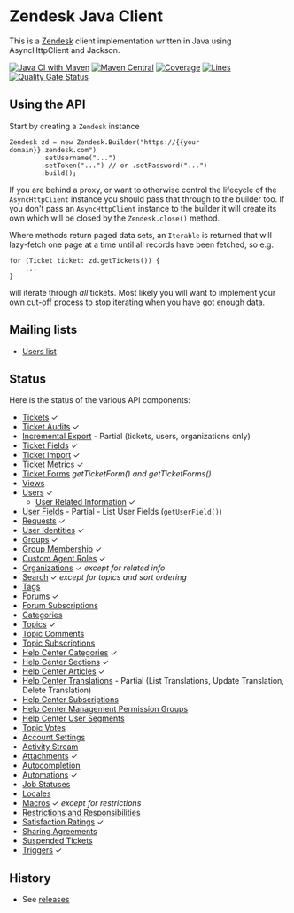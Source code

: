 Zendesk Java Client
===================

This is a [Zendesk][zd] client implementation written in Java using AsyncHttpClient and Jackson.

[![Java CI with Maven](https://github.com/cloudbees-oss/zendesk-java-client/workflows/Java%20CI%20with%20Maven/badge.svg)](https://github.com/cloudbees-oss/zendesk-java-client/actions?query=workflow%3A%22Java+CI+with+Maven%22) 
[![Maven Central](https://maven-badges.herokuapp.com/maven-central/com.cloudbees.thirdparty/zendesk-java-client/badge.svg)](https://maven-badges.herokuapp.com/maven-central/com.cloudbees.thirdparty/zendesk-java-client/) 
[![Coverage](https://sonarcloud.io/api/project_badges/measure?project=com.cloudbees.thirdparty%3Azendesk-java-client&metric=coverage)](https://sonarcloud.io/dashboard?id=com.cloudbees.thirdparty%3Azendesk-java-client) 
[![Lines](https://sonarcloud.io/api/project_badges/measure?project=com.cloudbees.thirdparty%3Azendesk-java-client&metric=ncloc)](https://sonarcloud.io/dashboard?id=com.cloudbees.thirdparty%3Azendesk-java-client) 
[![Quality Gate Status](https://sonarcloud.io/api/project_badges/measure?project=com.cloudbees.thirdparty%3Azendesk-java-client&metric=alert_status)](https://sonarcloud.io/dashboard?id=com.cloudbees.thirdparty%3Azendesk-java-client)

Using the API
-------------

Start by creating a `Zendesk` instance

    Zendesk zd = new Zendesk.Builder("https://{{your domain}}.zendesk.com")
            .setUsername("...")
            .setToken("...") // or .setPassword("...")
            .build();

If you are behind a proxy, or want to otherwise control the lifecycle of the `AsyncHttpClient` instance
you should pass that through to the builder too. If you don't pass an `AsyncHttpClient` instance to the builder
it will create its own which will be closed by the `Zendesk.close()` method.

Where methods return paged data sets, an `Iterable` is returned that will lazy-fetch one page at a time until
all records have been fetched, so e.g.

    for (Ticket ticket: zd.getTickets()) {
        ...
    }

will iterate through *all* tickets. Most likely you will want to implement your own cut-off process to stop iterating
when you have got enough data.

Mailing lists
-------------

* [Users list](https://groups.google.com/forum/#!forum/zendesk-java-client-users)

Status
------

Here is the status of the various API components:

* [Tickets](http://developer.zendesk.com/documentation/rest_api/tickets.html) ✓
* [Ticket Audits](http://developer.zendesk.com/documentation/rest_api/ticket_audits.html) ✓
* [Incremental Export](https://developer.zendesk.com/rest_api/docs/core/incremental_export) - Partial (tickets, users, organizations only) 
* [Ticket Fields](http://developer.zendesk.com/documentation/rest_api/ticket_fields.html) ✓
* [Ticket Import](http://developer.zendesk.com/documentation/rest_api/ticket_import.html) ✓
* [Ticket Metrics](http://developer.zendesk.com/documentation/rest_api/ticket_metrics.html) ✓
* [Ticket Forms](http://developer.zendesk.com/documentation/rest_api/ticket_forms.html) *getTicketForm() and getTicketForms()*
* [Views](http://developer.zendesk.com/documentation/rest_api/views.html)
* [Users](http://developer.zendesk.com/documentation/rest_api/users.html) ✓
    * [User Related Information](https://developer.zendesk.com/rest_api/docs/core/users#user-related-information) ✓
* [User Fields](https://developer.zendesk.com/rest_api/docs/core/user_fields.html) - Partial - List User Fields (`getUserField()`)
* [Requests](http://developer.zendesk.com/documentation/rest_api/requests.html) ✓
* [User Identities](http://developer.zendesk.com/documentation/rest_api/user_identities.html) ✓
* [Groups](http://developer.zendesk.com/documentation/rest_api/groups.html) ✓
* [Group Membership](http://developer.zendesk.com/documentation/rest_api/group_memberships.html) ✓
* [Custom Agent Roles](http://developer.zendesk.com/documentation/rest_api/custom_roles.html) ✓
* [Organizations](http://developer.zendesk.com/documentation/rest_api/organizations.html) ✓ *except for related info*
* [Search](http://developer.zendesk.com/documentation/rest_api/search.html) ✓ *except for topics and sort ordering*
* [Tags](http://developer.zendesk.com/documentation/rest_api/tags.html)
* [Forums](http://developer.zendesk.com/documentation/rest_api/forums.html) ✓
* [Forum Subscriptions](http://developer.zendesk.com/documentation/rest_api/forum_subscriptions.html)
* [Categories](http://developer.zendesk.com/documentation/rest_api/categories.html)
* [Topics](http://developer.zendesk.com/documentation/rest_api/topics.html) ✓
* [Topic Comments](http://developer.zendesk.com/documentation/rest_api/topic_comments.html)
* [Topic Subscriptions](http://developer.zendesk.com/documentation/rest_api/topic_subscriptions.html)
* [Help Center Categories](https://developer.zendesk.com/rest_api/docs/help_center/categories) ✓
* [Help Center Sections](https://developer.zendesk.com/rest_api/docs/help_center/sections) ✓
* [Help Center Articles](https://developer.zendesk.com/rest_api/docs/help_center/articles) ✓
* [Help Center Translations](https://developer.zendesk.com/rest_api/docs/help_center/translations) - Partial (List Translations, Update Translation, Delete Translation)
* [Help Center Subscriptions](https://developer.zendesk.com/rest_api/docs/help_center/subscriptions)
* [Help Center Management Permission Groups](https://developer.zendesk.com/rest_api/docs/help_center/permission_groups)
* [Help Center User Segments](https://developer.zendesk.com/rest_api/docs/help_center/user_segments)
* [Topic Votes](http://developer.zendesk.com/documentation/rest_api/topic_votes.html)
* [Account Settings](http://developer.zendesk.com/documentation/rest_api/account_settings.html)
* [Activity Stream](http://developer.zendesk.com/documentation/rest_api/activity_stream.html)
* [Attachments](http://developer.zendesk.com/documentation/rest_api/attachments.html) ✓
* [Autocompletion](http://developer.zendesk.com/documentation/rest_api/autocomplete.html)
* [Automations](http://developer.zendesk.com/documentation/rest_api/automations.html) ✓
* [Job Statuses](http://developer.zendesk.com/documentation/rest_api/job_statuses.html)
* [Locales](http://developer.zendesk.com/documentation/rest_api/locales.html)
* [Macros](http://developer.zendesk.com/documentation/rest_api/macros.html) ✓ *except for restrictions*
* [Restrictions and Responsibilities](http://developer.zendesk.com/documentation/rest_api/restrictions.html)
* [Satisfaction Ratings](http://developer.zendesk.com/documentation/rest_api/satisfaction_ratings.html) ✓
* [Sharing Agreements](http://developer.zendesk.com/documentation/rest_api/sharing_agreements.html)
* [Suspended Tickets](http://developer.zendesk.com/documentation/rest_api/suspended_tickets.html)
* [Triggers](http://developer.zendesk.com/documentation/rest_api/triggers.html) ✓

History
-------

* See [releases](https://github.com/cloudbees/zendesk-java-client/releases)

  [zd]: http://zendesk.com
